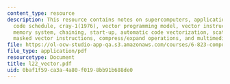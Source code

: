 ```yaml
---
content_type: resource
description: This resource contains notes on supercomputers, applications, loop unrolled
  code schedule, cray-1(1976), vector programming model, vector instruction set advantages,
  memory system, chaining, start-up, automatic code vectorization, scatter/ gather,
  masked vector instructions, compress/expand operations, and multimedia extensions.
file: https://ol-ocw-studio-app-qa.s3.amazonaws.com/courses/6-823-computer-system-architecture-fall-2005/0baf1f59ca3a4a80f0198bb91b688de0_l22_vector.pdf
file_type: application/pdf
resourcetype: Document
title: l22_vector.pdf
uid: 0baf1f59-ca3a-4a80-f019-8bb91b688de0
---
```

